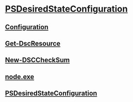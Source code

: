 #  [PSDesiredStateConfiguration]()
##  [Configuration](Configuration.md)
##  [Get-DscResource](Get-DscResource.md)
##  [New-DSCCheckSum](New-DSCCheckSum.md)
##  [node.exe](node.exe.md)
##  [PSDesiredStateConfiguration](PSDesiredStateConfiguration.md)
